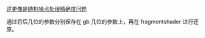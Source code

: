 [这更像是随机噪点处理精确度问题](https://zhuanlan.zhihu.com/p/36241073)

通过将后几位的参数分别保存在 gb 几位的参数上，再在 fragmentshader 进行还原。